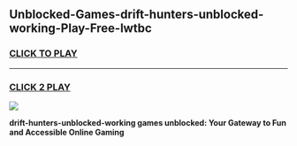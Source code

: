 
## Unblocked-Games-drift-hunters-unblocked-working-Play-Free-lwtbc
<h3>
<a href="https://premium76.site?title=drift-hunters-unblocked-working&ref=12A">CLICK TO PLAY</a></h3>
<hr>

<h3>
<a href="https://premium76.site?title=drift-hunters-unblocked-working&ref=12A">CLICK 2 PLAY</a>
  
</h3>

<a href="https://premium76.site?title=drift-hunters-unblocked-working&ref=12A"><img src="https://clearcache.store/games.png"></a>


**drift-hunters-unblocked-working games unblocked: Your Gateway to Fun and Accessible Online Gaming**
